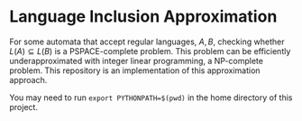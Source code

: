# Language Inclusion Approximation
For some automata that accept regular languages, $A,B$, checking whether $L(A) \subseteq L(B)$ is a PSPACE-complete problem. This problem can be efficiently underapproximated with integer linear programming, a NP-complete problem. This repository is an implementation of this approximation approach.

You may need to run `export PYTHONPATH=$(pwd)` in the home directory of this project.
